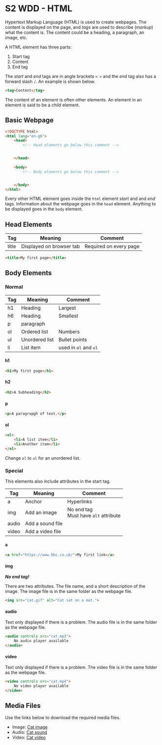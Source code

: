 # S2 WDD - HTML

Hypertext Markup Language (HTML) is used to create webpages.  The content is displayed on the page, and _tags_ are used to describe (_markup_) what the content is.  The content could be a heading, a paragraph, an image, etc.

A HTML element has three parts:

1. Start tag
2. Content
3. End tag

The _start_ and _end_ tags are in angle brackets `< >` and the _end_ tag also has a forward slash `/`.  An example is shown below.

``` html
<tag>Content</tag>
```

The content of an element is often other elements.  An element in an element is said to be a _child_ element.


## Basic Webpage

``` html
<!DOCTYPE html> 
<html lang="en-gb">
    <head>
        <!-- Head elements go below this comment -->


    </head>
    
    <body>
        <!-- Body elements go below this comment -->


    </body>
</html>
```

Every other HTML element goes inside the `html` element _start_ and and _end_ tags.  Information about the webpage goes in the `head` element.  Anything to be displayed goes in the `body` element.


## Head Elements

| Tag   | Meaning                  | Comment |
| ---   | -------                  | ------- |
| title | Displayed on browser tab | Required on every page |

``` html
<title>My first page</title>
```


## Body Elements

### Normal

| Tag | Meaning        | Comment |
| --- | -------        | ------- |
| h1  | Heading        | Largest |
| h6  | Heading        | Smallest |
| p   | paragraph      | |
| ol  | Ordered list   | Numbers |
| ul  | Unordered list | Bullet points| 
| li  | List item      | used in `ol` and `ul` |

#### h1

``` html
<h1>My first page</h1>
```

#### h2

``` html
<h2>A Subheading</h2>
```

#### p

``` html
<p>A paragrapgh of text.</p>
```

#### ol

``` html
<ol>
    <li>A list item</li>
    <li>Another item</li>
</ol>
```

Change `ol` to `ul` for an unordered list.

### Special

This elements also include attributes in the start tag.

| Tag   | Meaning          | Comment |
| ---   | -------          | ------- |
| a     | Anchor           | Hyperlinks |
| img   | Add an image     | No end tag<br>Must have `alt` attribute |
| audio | Add a sound file | |
| video | Add a video file | |

#### a

``` html
<a href="https://www.bbc.co.uk/">My first link</a>
```

#### img

___No end tag!___

There are two attributes.  The file name, and a short description of the image.
The image file is in the same folder as the webpage file.

``` html
<img src="cat.gif" alt="Cat sat on a mat.">
```

#### audio

Text only displayed if there is a problem.
The audio file is in the same folder as the webpage file.

``` html
<audio controls src="cat.mp3">
    No audio player available
</audio>

```

#### video

Text only displayed if there is a problem.
The video file is in the same folder as the webpage file.

``` html
<video controls src="cat.mp4">
    No video player available
</video>
```


## Media Files

Use the links below to download the required media files.

* Image: [Cat image](assets/cat.gif)
* Audio: [Cat sound](assets/cat.mp3)
* Video: [Cat video](assets/cat.mp4)
